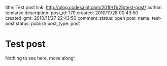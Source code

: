 title: Test post
link: http://blog.codesalot.com/2010/11/28/test-post/
author: tomlarse
description: 
post_id: 179
created: 2010/11/28 00:43:50
created_gmt: 2010/11/27 22:43:50
comment_status: open
post_name: test-post
status: publish
post_type: post

# Test post

Nothing to see here, move along!